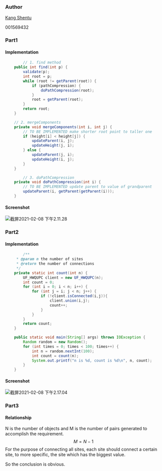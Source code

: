 ### Author

[Kang Shentu](shentu.k@northeastern.edu)

001569432

### Part1

#### Implementation

```java
		// 1. find method
    public int find(int p) {
        validate(p);
        int root = p;
        while (root != getParent(root)) {
            if (pathCompression) {
                doPathCompression(root);
            }
            root = getParent(root);
        }
        return root;
    }

    // 2. mergeComponents
    private void mergeComponents(int i, int j) {
        // TO BE IMPLEMENTED make shorter root point to taller one
        if (height[i] < height[j]) {
            updateParent(i, j);
            updateHeight(j, i);
        } else {
            updateParent(j, i);
            updateHeight(i, j);
        }
    }

		// 3. doPathCompression
    private void doPathCompression(int i) {
        // TO BE IMPLEMENTED update parent to value of grandparent
        updateParent(i, getParent(getParent(i)));
    }
```

#### Screenshot

![截屏2021-02-08 下午2.11.28](https://tva1.sinaimg.cn/large/008eGmZEly1gng3j9jry4j31c00u0drz.jpg)

### Part2

#### Implementation

```java
		/**
     * @param n the number of sites
     * @return the number of connections
     */
    private static int count(int n) {
        UF_HWQUPC client = new UF_HWQUPC(n);
        int count = 0;
        for (int i = 0; i < n; i++) {
            for (int j = i; j < n; j++) {
                if (!client.isConnected(i,j)){
                    client.union(i,j);
                    count++;
                }
            }
        }
        return count;
    }

    public static void main(String[] args) throws IOException {
        Random random = new Random();
        for (int times = 0; times < 100; times++) {
            int n = random.nextInt(100);
            int count = count(n);
            System.out.printf("n is %d, count is %d\n", n, count);
        }
    }
```

#### Screenshot

![截屏2021-02-08 下午2.17.04](https://tva1.sinaimg.cn/large/008eGmZEly1gng3p4kk6qj31c00u0anc.jpg)

### Part3

#### Relationship

N is the number of objects and M is the number of pairs generated to accomplish the requirement.
$$
M = N - 1
$$
For the purpose of connecting all sites, each site should connect a certain site, to more specific, the site which has the biggest value.

So the conclusion is obvious.